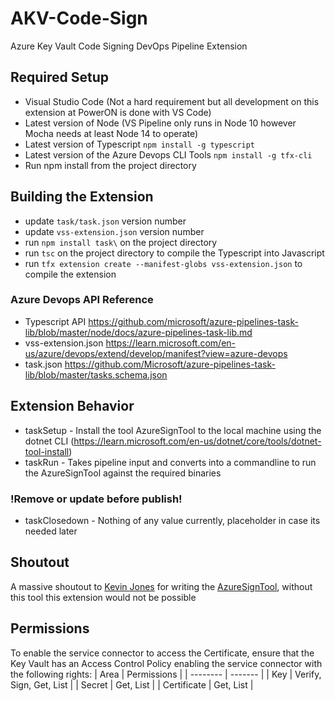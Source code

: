 # AKV-Code-Sign
Azure Key Vault Code Signing DevOps Pipeline Extension

## Required Setup
- Visual Studio Code (Not a hard requirement but all development on this extension at PowerON is done with VS Code)
- Latest version of Node (VS Pipeline only runs in Node 10 however Mocha needs at least Node 14 to operate)
- Latest version of Typescript `npm install -g typescript`
- Latest version of the Azure Devops CLI Tools `npm install -g tfx-cli`
- Run npm install from the project directory

## Building the Extension
- update `task/task.json` version number
- update `vss-extension.json` version number 
- run `npm install task\` on the project directory
- run `tsc` on the project directory to compile the Typescript into Javascript
- run `tfx extension create --manifest-globs vss-extension.json` to compile the extension

### Azure Devops API Reference 
- Typescript API https://github.com/microsoft/azure-pipelines-task-lib/blob/master/node/docs/azure-pipelines-task-lib.md
- vss-extension.json https://learn.microsoft.com/en-us/azure/devops/extend/develop/manifest?view=azure-devops
- task.json https://github.com/Microsoft/azure-pipelines-task-lib/blob/master/tasks.schema.json

## Extension Behavior
- taskSetup - Install the tool AzureSignTool to the local machine using the dotnet CLI (https://learn.microsoft.com/en-us/dotnet/core/tools/dotnet-tool-install)
- taskRun - Takes pipeline input and converts into a commandline to run the AzureSignTool against the required binaries
### !Remove or update before publish!
- taskClosedown - Nothing of any value currently, placeholder in case its needed later 

## Shoutout
A massive shoutout to [Kevin Jones](https://github.com/vcsjones) for writing the [AzureSignTool](https://github.com/vcsjones/AzureSignTool), without this tool this extension would not be possible 

## Permissions
To enable the service connector to access the Certificate, ensure that the Key Vault has an Access Control Policy enabling the service connector with the following rights:
| Area    | Permissions |
| -------- | ------- |
| Key  | Verify, Sign, Get, List    |
| Secret | Get, List     |
| Certificate    | Get, List    |

